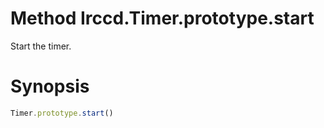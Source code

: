# Method Irccd.Timer.prototype.start

Start the timer.

# Synopsis

```javascript
Timer.prototype.start()
```
